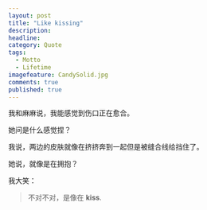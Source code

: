 ```yaml
---
layout: post  
title: "Like kissing"  
description:   
headline:   
category: Quote  
tags:  
  - Motto 
  - Lifetime 
imagefeature: CandySolid.jpg  
comments: true  
published: true  
---
```


我和麻麻说，我能感觉到伤口正在愈合。

她问是什么感觉捏？  

我说，两边的皮肤就像在挤挤奔到一起但是被缝合线给挡住了。  

她说，就像是在拥抱？  

我大笑：

> 不对不对，是像在 **kiss**.

